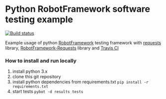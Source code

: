 # Python RobotFramework software testing example

[![Build status](https://travis-ci.org/013k-m/python-robotframework-example.svg?master)](https://travis-ci.org/013k-m/python-robotframework-example)

Example usage of python [RobotFramework](http://robotframework.org) testing framework with [requests](http://python-requests.org) library, [RobotFramework-Requests](https://github.com/bulkan/robotframework-requests) library and [Travis CI](https://travis-ci.org)

### How to install and run locally

1. install python 3.x
2. clone this git repository
3. install python dependencies from requirements.txt
```pip install -r requirements.txt```
4. start tests
```pybot -d results tests```
